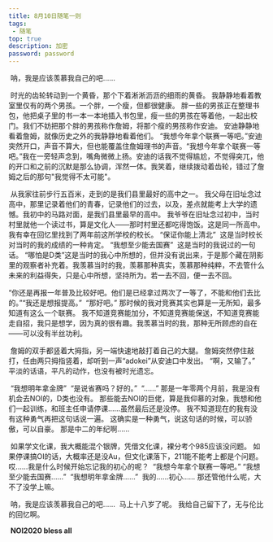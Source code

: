 ```yaml
---
title: 8月10日随笔一则
tags:
 - 随笔
top: true
description: 加密
password: password
---
```


​		呐，我是应该羡慕我自己的吧……

<!--more-->

​		时光的齿轮转动到一个黄昏，那个下着淅淅沥沥的细雨的黄昏。
​		我静静地看着教室里仅有的两个男孩。一个胖，一个瘦，但都很健康。
​		胖一些的男孩正在整理书包，他把桌子里的书一本一本地插入书包里，瘦一些的男孩在等着他，一起出校门。
​		我们不妨把那个胖的男孩称作詹姆，将那个瘦的男孩称作安迪。
​		安迪静静地看着詹姆，就像历史之外的我静静地看着他们。
​		“我想今年拿个联赛一等吧。”安迪突然开口，声音不算大，但也能覆盖住詹姆理书的声音。
​		“我想今年拿个联赛一等吧。”我在一旁轻声念到，嘴角微微上扬。安迪的话我不觉得尴尬，不觉得突兀，他的开口和之前的沉默是那么协调，浑然一体。
​		我笑着，继续拨动着齿轮，错过了詹姆之后的那句"我觉得不太可能"。

​		从我家往前步行五百米，走到的是我们县里最好的高中之一。
​		我父母在旧址念过高中，那里记录着他们的青春，记录他们的过去，以及，差点就能考上大学的遗憾。
​		我初中的马路对面，是我们县里最早的高中。
​		我爷爷在旧址念过初中，当时村里就他一个读过书，算是文化人——那时村里还都吃得饱饭。
​		这是同一所高中。我有幸在回忆里找到了两年前这所学校的校长。
​		“保证你能上清北”
​		这是当时校长对当时的我的成绩的一种肯定。
​		“我想至少能去国赛”
​		这是当时的我说过的一句话。
​		“哪怕是D类”这是当时的我心中所想的，但并没有说出来，于是那个藏在阴影里的观察者补充着。
​		我羡慕当时的我，羡慕那种真实，羡慕那种纯粹，不去管什么未来的利益得失，只是心中所想，坚持所为。
​		若一去不回，便一去不回。

​		“你还是再报一年普及比较好吧。他们是已经拿过两次了一等了，不能和他们去比的。”
​		“我还是想报提高。”
​		“那好吧。”
​		那时候的我对竞赛其实也算是一无所知，最多知道有这么一个联赛。
​		我不知道竞赛能加分，不知道竞赛能保送，不知道竞赛能走自招，我只是想学，因为真的很有趣。
​		我羡慕当时的我，那种无所顾虑的自在——可以没有半丝功利。

​		詹姆的双手都竖着大拇指，另一端快速地敲打着自己的大腿。
​		詹姆突然停住敲打，任由两只拇指竖着，却听到一声“adokei”从安迪口中发出。
​		“啊，又输了。”
​		平淡的话语，平凡的动作，也没有被时光遗忘。

​		“我想明年拿金牌”
​		“是说省赛吗？好的。”
​		“……”
​		那是一年零两个月前，我是没有机会去NOI的，D类也没有。
那些能去NOI的巨佬，算是我仰慕的对象，我想和他们一起训练，和班主任申请停课……虽然最后还是没停。
我不知道现在的我有没有这种勇气再把这句话说一遍。
这确实是一种勇气，说这句话的时候，可以骄傲，可以自豪。
那是中二的年纪啊……

​		如果学文化课，我大概能混个银牌，凭借文化课，裸分考个985应该没问题。
​		如果停课搞OI的话，大概率还是没Au，但文化课落下，211能不能考上都是个问题。
​		哎……我是什么时候开始忘记我的初心的呢？
​		“我想今年拿个联赛一等吧。”
​		“我想至少能去国赛……”
​		“我想明年拿金牌……”
​		我的……初心……
​		那还管他什么呢，大不了没学上嘛。

​		呐，我是应该羡慕我自己的吧……
​		马上十八岁了呢。
​		我给自己留下了，无与伦比的回忆啊。

​		**NOI2020 bless all**